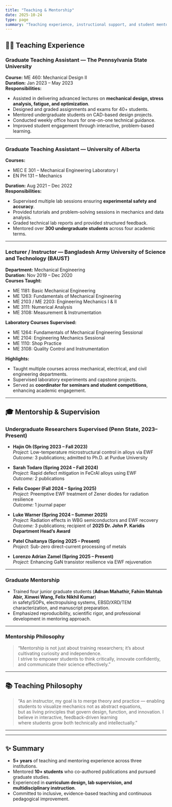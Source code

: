 ```yaml
---
title: "Teaching & Mentorship"
date: 2025-10-24
type: page
summary: "Teaching experience, instructional support, and student mentoring across Penn State, University of Alberta, and BAUST."
---
```


## 🧑‍🏫 Teaching Experience
### **Graduate Teaching Assistant — The Pennsylvania State University**
**Course:** ME 460: Mechanical Design II  
**Duration:** Jan 2023 – May 2023  
**Responsibilities:**
- Assisted in delivering advanced lectures on **mechanical design, stress analysis, fatigue, and optimization**.  
- Designed and graded assignments and exams for 40+ students.  
- Mentored undergraduate students on CAD-based design projects.  
- Conducted weekly office hours for one-on-one technical guidance.  
- Improved student engagement through interactive, problem-based learning.

---

### **Graduate Teaching Assistant — University of Alberta**
**Courses:**  
- MEC E 301 – Mechanical Engineering Laboratory I  
- EN PH 131 – Mechanics  

**Duration:** Aug 2021 – Dec 2022  
**Responsibilities:**
- Supervised multiple lab sessions ensuring **experimental safety and accuracy**.  
- Provided tutorials and problem-solving sessions in mechanics and data analysis.  
- Graded technical lab reports and provided structured feedback.  
- Mentored over **300 undergraduate students** across four academic terms.  

---

### **Lecturer / Instructor — Bangladesh Army University of Science and Technology (BAUST)**
**Department:** Mechanical Engineering  
**Duration:** Nov 2019 – Dec 2020  
**Courses Taught:**
- ME 1181: Basic Mechanical Engineering  
- ME 1263: Fundamentals of Mechanical Engineering  
- ME 2103 / ME 2203: Engineering Mechanics I & II  
- ME 3111: Numerical Analysis  
- ME 3108: Measurement & Instrumentation  

**Laboratory Courses Supervised:**
- ME 1264: Fundamentals of Mechanical Engineering Sessional  
- ME 2104: Engineering Mechanics Sessional  
- ME 1110: Shop Practice  
- ME 3108: Quality Control and Instrumentation  

**Highlights:**
- Taught multiple courses across mechanical, electrical, and civil engineering departments.  
- Supervised laboratory experiments and capstone projects.  
- Served as **coordinator for seminars and student competitions**, enhancing academic engagement.  

---

## 🎓 Mentorship & Supervision

### **Undergraduate Researchers Supervised (Penn State, 2023–Present)**

- **Hajin Oh (Spring 2023 – Fall 2023)**  
  *Project:* Low-temperature microstructural control in alloys via EWF  
  *Outcome:* 3 publications; admitted to Ph.D. at Purdue University  

- **Sarah Todaro (Spring 2024 – Fall 2024)**  
  *Project:* Rapid defect mitigation in FeCrAl alloys using EWF  
  *Outcome:* 2 publications  

- **Felix Cooper (Fall 2024 – Spring 2025)**  
  *Project:* Preemptive EWF treatment of Zener diodes for radiation resilience  
  *Outcome:* 1 journal paper  

- **Luke Warner (Spring 2024 – Summer 2025)**  
  *Project:* Radiation effects in WBG semiconductors and EWF recovery  
  *Outcome:* 3 publications; recipient of **2025 Dr. John P. Karidis Department Head’s Award**  

- **Patel Chaitanya (Spring 2025 – Present)**  
  *Project:* Sub-zero direct-current processing of metals  

- **Lorenzo Adrian Zamel (Spring 2025 – Present)**  
  *Project:* Enhancing GaN transistor resilience via EWF rejuvenation  

---

### **Graduate Mentorship**
- Trained four junior graduate students (**Adnan Mahathir, Fahim Mahtab Abir, Xinwei Wang, Felix Nikhil Kumar**)  
  in safety/SOPs, electropulsing systems, EBSD/XRD/TEM characterization, and manuscript preparation.  
- Emphasized reproducibility, scientific rigor, and professional development in mentoring approach.  

---

### **Mentorship Philosophy**
> “Mentorship is not just about training researchers; it’s about cultivating curiosity and independence.  
> I strive to empower students to think critically, innovate confidently, and communicate their science effectively.”  

---

## 📚 Teaching Philosophy

> “As an instructor, my goal is to merge theory and practice — enabling students to visualize mechanics not as abstract equations,  
> but as living principles that govern design, function, and innovation. I believe in interactive, feedback-driven learning  
> where students grow both technically and intellectually.”

---
---
## ✨ Summary

- **5+ years** of teaching and mentoring experience across three institutions.  
- Mentored **10+ students** who co-authored publications and pursued graduate studies.  
- Experienced in **curriculum design, lab supervision, and multidisciplinary instruction**.  
- Committed to inclusive, evidence-based teaching and continuous pedagogical improvement.
